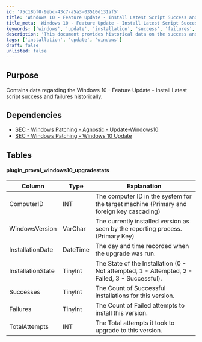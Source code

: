 ```yaml
---
id: '75c18bf0-9ebc-43c7-a5a3-03510d131af5'
title: 'Windows 10 - Feature Update - Install Latest Script Success and Failures'
title_meta: 'Windows 10 - Feature Update - Install Latest Script Success and Failures'
keywords: ['windows', 'update', 'installation', 'success', 'failures', 'statistics']
description: 'This document provides historical data on the success and failure rates of the Windows 10 Feature Update Install Latest script. It includes dependencies, relevant tables, and a detailed explanation of the installation states and statistics related to the update process.'
tags: ['installation', 'update', 'windows']
draft: false
unlisted: false
---
```

## Purpose

Contains data regarding the Windows 10 - Feature Update - Install Latest script success and failures historically.

## Dependencies

- [SEC - Windows Patching - Agnostic - Update-Windows10](<../../powershell/Update-Windows10.md>)
- [SEC - Windows Patching - Windows 10 Update](<../../solutions/Windows 10 Update.md>)

## Tables

#### plugin_proval_windows10_upgradestats

| Column            | Type      | Explanation                                                                                     |
|-------------------|-----------|-------------------------------------------------------------------------------------------------|
| ComputerID        | INT       | The computer ID in the system for the target machine (Primary and foreign key cascading)       |
| WindowsVersion     | VarChar   | The currently installed version as seen by the reporting process. (Primary Key)                |
| InstallationDate   | DateTime  | The day and time recorded when the upgrade was run.                                           |
| InstallationState  | TinyInt   | The State of the Installation (0 - Not attempted, 1 - Attempted, 2 - Failed, 3 - Successful). |
| Successes          | TinyInt   | The Count of Successful installations for this version.                                        |
| Failures           | TinyInt   | The Count of Failed attempts to install this version.                                          |
| TotalAttempts      | INT       | The Total attempts it took to upgrade to this version.                                         |













